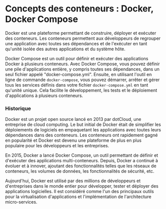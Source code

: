 # Concepts des conteneurs : Docker, Docker Compose

Docker est une plateforme permettant de construire, déployer et exécuter des conteneurs. Les conteneurs permettent aux développeurs de regrouper une application avec toutes ses dépendances et de l'exécuter en tant qu'unité isolée des autres applications et du système hôte.

Docker Compose est un outil pour définir et exécuter des applications Docker à plusieurs conteneurs. Avec Docker Compose, vous pouvez définir une pile d'applications entière, y compris toutes ses dépendances, dans un seul fichier appelé "docker-compose.yml". Ensuite, en utilisant l'outil en ligne de commande `docker-compose`, vous pouvez démarrer, arrêter et gérer tous les services définis dans votre fichier `docker-compose.yml` en tant qu'unité unique. Cela facilite le développement, les tests et le déploiement d'applications à plusieurs conteneurs.

### Historique

Docker est un projet open source lancé en 2013 par dotCloud, une entreprise de cloud computing. Le but initial de Docker était de simplifier les déploiements de logiciels en empaquetant les applications avec toutes leurs dépendances dans des conteneurs. Les conteneurs ont rapidement gagné en popularité et Docker est devenu une plateforme de plus en plus populaire pour les développeurs et les entreprises.

En 2015, Docker a lancé Docker Compose, un outil permettant de définir et d'exécuter des applications multi-conteneurs. Depuis, Docker a continué à évoluer et à innover, ajoutant des fonctionnalités telles que les réseaux de conteneurs, les volumes de données, les fonctionnalités de sécurité, etc.

Aujourd'hui, Docker est utilisé par des millions de développeurs et d'entreprises dans le monde entier pour développer, tester et déployer des applications logicielles. Il est considéré comme l'un des principaux outils pour la virtualisation d'applications et l'implémentation de l'architecture micro-services.

